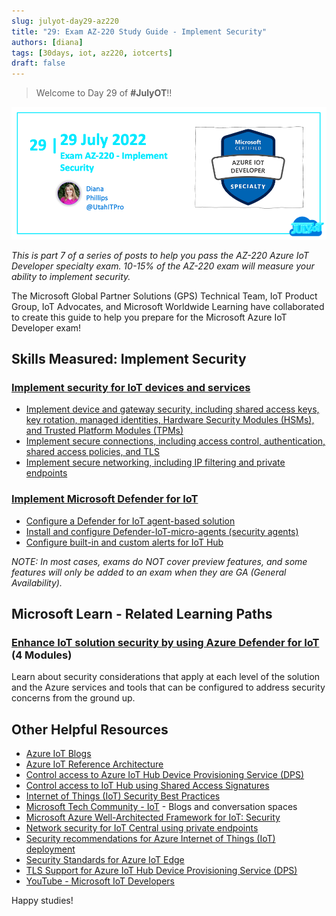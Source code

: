 ```yaml
---
slug: julyot-day29-az220
title: "29: Exam AZ-220 Study Guide - Implement Security"
authors: [diana]
tags: [30days, iot, az220, iotcerts]
draft: false
---
```


<head>
  <meta name="twitter:url" content="https://julyot.dev/blog/julyot-day29-az220-implement-security" />
  <meta name="twitter:title" content="Exam AZ-220 Study Guide" />
  <meta name="twitter:description" content="Resources for Exam: AZ-220 – Implement Security" />
  <meta name="twitter:image" content="https://julyot.dev/img/png/JulyOT-banner-29-az220-implement-security.png" />
  <meta name="twitter:card" content="summary_large_image" />
  <meta name="twitter:creator" content="@utahitpro" />
  <meta name="twitter:site" content="@AzureAdvocates" />
  <link rel="canonical" href="https://julyot.dev/blog/julyot-day29-az220-implement-security" />
</head>

> Welcome to Day 29 of **#JulyOT**!!

![Post banner](/img/png/JulyOT-banner-29-az220-implement-security.png)

_This is part 7 of a series of posts to help you pass the AZ-220 Azure IoT Developer specialty exam. 10-15% of the AZ-220 exam will measure your ability to implement security._

The Microsoft Global Partner Solutions (GPS) Technical Team, IoT Product Group, IoT Advocates, and Microsoft Worldwide Learning have collaborated to create this guide to help you prepare for the Microsoft Azure IoT Developer exam!

## Skills Measured: Implement Security

### [Implement security for IoT devices and services](https://docs.microsoft.com/azure/architecture/framework/iot/iot-security?wt.mc_id=eventspg_16482_webpage_reactor)

* [Implement device and gateway security, including shared access keys, key rotation, managed identities, Hardware Security Modules (HSMs), and Trusted Platform Modules (TPMs)](https://docs.microsoft.com/azure/iot-fundamentals/iot-security-deployment?wt.mc_id=eventspg_16482_webpage_reactor)
* [Implement secure connections, including access control, authentication, shared access policies, and TLS](https://docs.microsoft.com/azure/iot-hub/iot-hub-devguide-security?wt.mc_id=eventspg_16482_webpage_reactor)
* [Implement secure networking, including IP filtering and private endpoints](https://docs.microsoft.com/azure/iot-hub/virtual-network-support?wt.mc_id=eventspg_16482_webpage_reactor)

### [Implement Microsoft Defender for IoT](https://docs.microsoft.com/azure/defender-for-iot/organizations/overview?wt.mc_id=eventspg_16482_webpage_reactor) 

* [Configure a Defender for IoT agent-based solution](https://docs.microsoft.com/azure/defender-for-iot/device-builders/tutorial-configure-agent-based-solution?wt.mc_id=eventspg_16482_webpage_reactor)
* [Install and configure Defender-IoT-micro-agents (security agents)](https://docs.microsoft.com/azure/defender-for-iot/device-builders/concept-security-module?wt.mc_id=eventspg_16482_webpage_reactor)
* [Configure built-in and custom alerts for IoT Hub](https://docs.microsoft.com/azure/defender-for-iot/device-builders/concept-security-alerts?wt.mc_id=eventspg_16482_webpage_reactor)

*NOTE: In most cases, exams do NOT cover preview features, and some features will only be added to an exam when they are GA (General Availability).*

## Microsoft Learn - Related Learning Paths

### [Enhance IoT solution security by using Azure Defender for IoT](https://docs.microsoft.com/learn/paths/enhance-iot-solution-security-by-using-azure-defender/?wt.mc_id=eventspg_16482_webpage_reactor) (4 Modules)

Learn about security considerations that apply at each level of the solution and the Azure services and tools that can be configured to address security concerns from the ground up.

## Other Helpful Resources

* [Azure IoT Blogs](https://azure.microsoft.com/blog/topics/internet-of-things?wt.mc_id=eventspg_16482_webpage_reactor)
* [Azure IoT Reference Architecture](https://docs.microsoft.com/azure/architecture/reference-architectures/iot?wt.mc_id=eventspg_16482_webpage_reactor)
* [Control access to Azure IoT Hub Device Provisioning Service (DPS)](https://docs.microsoft.com/azure/iot-dps/concepts-control-access-dps?wt.mc_id=eventspg_16482_webpage_reactor)
* [Control access to IoT Hub using Shared Access Signatures](https://docs.microsoft.com/azure/iot-hub/iot-hub-dev-guide-sas?wt.mc_id=eventspg_16482_webpage_reactor)
* [Internet of Things (IoT) Security Best Practices](https://docs.microsoft.com/azure/iot-fundamentals/iot-security-best-practices?wt.mc_id=eventspg_16482_webpage_reactor)
* [Microsoft Tech Community - IoT](https://techcommunity.microsoft.com/t5/internet-of-things-iot/ct-p/IoT?wt.mc_id=eventspg_16482_webpage_reactor) - Blogs and conversation spaces
* [Microsoft Azure Well-Architected Framework for IoT: Security](https://docs.microsoft.com/azure/architecture/framework/iot/iot-security?wt.mc_id=eventspg_16482_webpage_reactor)
* [Network security for IoT Central using private endpoints](https://docs.microsoft.com/azure/iot-central/core/concepts-private-endpoints?wt.mc_id=eventspg_16482_webpage_reactor)
* [Security recommendations for Azure Internet of Things (IoT) deployment](https://docs.microsoft.com/azure/iot-fundamentals/security-recommendations?wt.mc_id=eventspg_16482_webpage_reactor)
* [Security Standards for Azure IoT Edge](https://docs.microsoft.com/azure/iot-edge/security?wt.mc_id=eventspg_16482_webpage_reactor)
* [TLS Support for Azure IoT Hub Device Provisioning Service (DPS)](https://docs.microsoft.com/azure/iot-dps/tls-support?wt.mc_id=eventspg_16482_webpage_reactor)
* [YouTube - Microsoft IoT Developers](https://www.youtube.com/channel/UCL7wy-iy_V76xxPnrIzGOZQ?wt.mc_id=eventspg_16482_webpage_reactor?wt.mc_id=eventspg_16482_webpage_reactor)

Happy studies!
